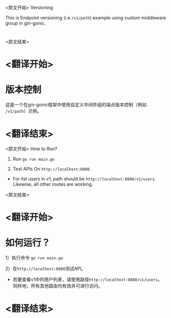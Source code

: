 
<原文开始>
Versioning

This is Endpoint versioning (i.e `/v1/path`) example using custom middleware group in gin-gonic.

#
<原文结束>

# <翻译开始>
# 版本控制

这是一个在gin-gonic框架中使用自定义中间件组的端点版本控制（例如 `/v1/path`）示例。

# <翻译结束>


<原文开始>
How to Run? 

1) Run ` go run main.go `

2) Test APIs On ` http://localhost:8080 `. 

- For list users in v1, path should be `http://localhost:8080/v1/users`. Likewise, all other routes are working.

<原文结束>

# <翻译开始>
# 如何运行？

1）执行命令 `go run main.go`

2）在`http://localhost:8080`测试API。

- 若要查看v1中的用户列表，请使用路径`http://localhost:8080/v1/users`。同样地，所有其他路由均有效并可进行访问。

# <翻译结束>

